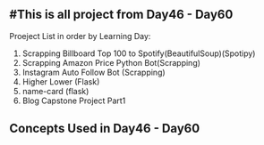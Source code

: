 #This is all project from Day46 - Day60
-------------------------------------------

Proeject List in order by Learning Day:

1. Scrapping Billboard Top 100 to Spotify(BeautifulSoup)(Spotipy)
2. Scrapping Amazon Price Python Bot(Scrapping)
3. Instagram Auto Follow Bot (Scrapping)
4. Higher Lower (Flask)
5. name-card (flask)
6. Blog Capstone Project Part1


Concepts Used in Day46 - Day60
--------------------------------
